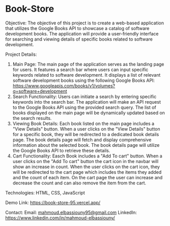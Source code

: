 # Book-Store
Objective:
The objective of this project is to create a web-based application that utilizes the Google Books API to showcase a catalog of software development books.
The application will provide a user-friendly interface for searching and viewing details of specific books related to software development.

Project Details:
1. Main Page:
The main page of the application serves as the landing page for users.
It features a search bar where users can input specific keywords related to software development.
It displays a list of relevant software development books using the following Google Books API:
https://www.googleapis.com/books/v1/volumes?q=software+development
2. Search Functionality:
Users can initiate a search by entering specific keywords into the search bar.
The application will make an API request to the Google Books API using the provided search query.
The list of books displayed on the main page will be dynamically updated based on the search results.
3. Viewing Book Details:
Each book listed on the main page includes a "View Details" button.
When a user clicks on the "View Details" button for a specific book, they will be redirected to a dedicated book details page.
The book details page will fetch and display comprehensive information about the selected book.
The book details page will utilize the Google Books API to retrieve these details.
4. Cart Functionality:
Easch Book includes a "Add To cart" button.
When a user clicks on the "Add To cart" button the cart icon in the navbar will show an increase in count.
When the user clicks on the cart icon, they will be redirected to the cart page which includes the items they added and the count of each item.
On the cart page the user can increase and decrease the count and can also remove the item from the cart.

Technologies: HTML, CSS, JavaScript

Demo Link: https://book-store-95.vercel.app/

Contact:
Email: mahmoud.elbassiouny95@gmail.com
LinkedIn: https://www.linkedin.com/in/mahmoud-elbassiouny/
